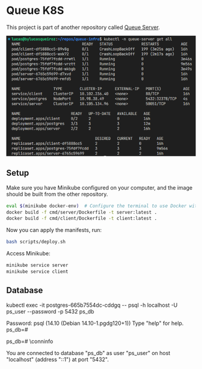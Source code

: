 # Queue K8S

This project is part of another repository called [Queue Server](https://github.com/bylucasqueiroz/queue-server "Documentação do Projeto").

![alt text](docs/infra.png "Infra")

## Setup

Make sure you have Minikube configured on your computer, and the image should be built from the other repository.

``` bash
eval $(minikube docker-env)  # Configure the terminal to use Docker with Minikube
docker build -f cmd/server/Dockerfile -t server:latest .
docker build -f cmd/client/Dockerfile -t client:latest .
```

Now you can apply the manifests, run:

``` bash
bash scripts/deploy.sh
```

Access Minikube:

``` bash
minikube service server
minikube service client
```

## Database

kubectl exec -it postgres-665b7554dc-cddgq -- psql -h localhost -U ps_user --password -p 5432 ps_db

Password:
psql (14.10 (Debian 14.10-1.pgdg120+1))
Type "help" for help.
ps_db=#

ps_db=# \conninfo

You are connected to database "ps_db" as user "ps_user" on host "localhost" (address "::1") at port "5432".